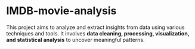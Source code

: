 # IMDB-movie-analysis
This project aims to analyze and extract insights from data using various techniques and tools. It involves **data cleaning, processing, visualization, and statistical analysis** to uncover meaningful patterns.  

